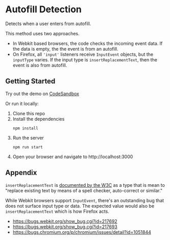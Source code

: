 # Autofill Detection

Detects when a user enters from autofill.

This method uses two approaches.

- In Webkit based browsers, the code checks the incoming event data. If the data is empty,
the the event is from an autofill.
- On Firefox, all `'input'` listeners receive `InputEvent` objects, but the `inputType` varies.
If the input type is `insertReplacementText`, then the event is also from autofill.

## Getting Started

Try out the demo on [CodeSandbox](https://codesandbox.io/p/github/jocmp/autofill-detection/main)

Or run it locally:

1. Clone this repo
2. Install the dependencies
   ```
   npm install
   ```
3. Run the server
   ```
   npm run start
   ```
4. Open your browser and navigate to http://localhost:3000


## Appendix

`insertReplacementText` is [documented by the W3C](https://rawgit.com/w3c/input-events/v1/index.html#interface-InputEvent-Attributes) as a type that is mean to "replace existing text by means of a spell checker, auto-correct or similar."

While Webkit browsers support `InputEvent`, there's an outstanding bug that does not surface input type
or data. The expected value would also be `insertReplacementText` which is how Firefox acts.

- https://bugs.webkit.org/show_bug.cgi?id=217692
- https://bugs.webkit.org/show_bug.cgi?id=217693
- https://bugs.chromium.org/p/chromium/issues/detail?id=1051844
